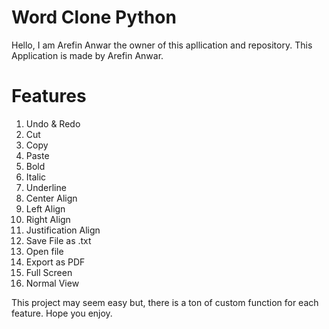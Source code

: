 # Word Clone Python
Hello,
I am Arefin Anwar the owner of this apllication and repository.
This Application is made by Arefin Anwar. 

# Features
1. Undo & Redo
2. Cut
3. Copy
4. Paste
5. Bold
6. Italic
7. Underline
8. Center Align
9. Left Align
10. Right Align
11. Justification Align
12. Save File as .txt
13. Open file 
14. Export as PDF
15. Full Screen
16. Normal View

This project may seem easy but, there is a ton of custom function for each feature. Hope you enjoy.

